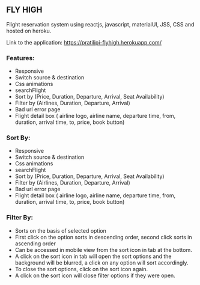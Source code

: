 ## FLY HIGH

Flight reservation system using reactjs, javascript, materialUI, JSS, CSS and hosted on heroku.

Link to the application: https://pratilipi-flyhigh.herokuapp.com/


### Features:

- Responsive
- Switch source & destination
- Css animations
- searchFlight
- Sort by (Price, Duration, Departure, Arrival, Seat Availability)
- Filter by (Airlines, Duration, Departure, Arrival)
- Bad url error page
- Flight detail box ( airline logo, airline name, departure time, from,
duration, arrival time, to, price, book button)


### Sort By:
- Responsive
- Switch source & destination
- Css animations
- searchFlight
- Sort by (Price, Duration, Departure, Arrival, Seat Availability)
- Filter by (Airlines, Duration, Departure, Arrival)
- Bad url error page
- Flight detail box ( airline logo, airline name, departure time, from,
duration, arrival time, to, price, book button)


### Filter By:
- Sorts on the basis of selected option
- First click on the option sorts in descending order, second click sorts
in ascending order
- Can be accessed in mobile view from the sort icon in tab at the
bottom.
- A click on the sort icon in tab will open the sort options and the
background will be blurred, a click on any option will sort accordingly.
- To close the sort options, click on the sort icon again.
- A click on the sort icon will close filter options if they were open.
